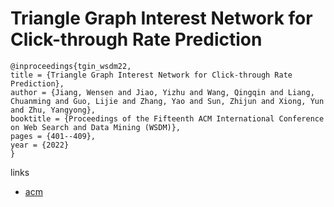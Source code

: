 # Triangle Graph Interest Network for Click-through Rate Prediction

```
@inproceedings{tgin_wsdm22,
title = {Triangle Graph Interest Network for Click-through Rate Prediction},
author = {Jiang, Wensen and Jiao, Yizhu and Wang, Qingqin and Liang, Chuanming and Guo, Lijie and Zhang, Yao and Sun, Zhijun and Xiong, Yun and Zhu, Yangyong},
booktitle = {Proceedings of the Fifteenth ACM International Conference on Web Search and Data Mining (WSDM)},
pages = {401--409},
year = {2022}
}
```

links
- [acm](https://dl.acm.org/doi/10.1145/3488560.3498458)
